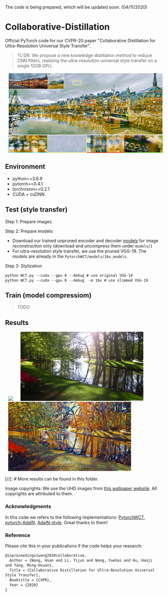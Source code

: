The code is being prepared, which will be updated soon. (04/11/2020)

# Collaborative-Distillation
Official PyTorch code for our CVPR-20 paper "Collaborative Distillation for Ultra-Resolution Universal Style Transfer". 
> TL'DR: We propose a new knowledge distillation method to reduce CNN filters, realizing the ultra-resolution universal style transfer on a single 12GB GPU.
<center><img src="UHD_stylized.jpg" width="1000" hspace="10"></center>

## Environment
- python==3.6.9
- pytorch==0.4.1
- torchvision==0.2.1
- CUDA + cuDNN

## Test (style transfer)
Step 1: Prepare images

Step 2: Prepare models
- Download our trained unpruned encoder and decoder [models](https://drive.google.com/file/d/1REga1z1rKezQtBebIZ86_iNR-mxum-KB/view?usp=sharing) for image reconstruction only (download and uncompress them under `models/`)
- For ultra-resolution style transfer, we use the pruned VGG-19. The models are already in the `PytorchWCT/models/16x_models`.

Step 3: Stylization
```
python WCT.py --cuda --gpu 0 --debug # use original VGG-19
python WCT.py --cuda --gpu 0 --debug  -m 16x # use slimmed VGG-19
```

## Train (model compressiom)
> TODO

## Results
<img src="PytorchWCT/style/UHD_style/Vincent_2K.png" width="400" hspace="10">

<img src="PytorchWCT/content/UHD_content/green_park-wallpaper-3840x2160.jpg" width="400" hspace="10">

<img src="stylized_results/20181122-1715_1_green_park-wallpaper-3840x2160+Vincent_2K.jpg" width="400" hspace="10">

[//]: # More results can be found in this folder.

Image copyrights: We use the UHD images from [this wallpaper website](http://wallpaperswide.com/). All copyrights are attributed to them.

### Acknowledgments
In this code we refers to the following implementations: [PytorchWCT](https://github.com/sunshineatnoon/PytorchWCT), [pytorch-AdaIN](https://github.com/naoto0804/pytorch-AdaIN), [AdaIN-style](https://github.com/xunhuang1995/AdaIN-style). Great thanks to them!

### Reference
Please cite this in your publications if the code helps your research:

    @inproceedings{wang2020collaborative,
      Author = {Wang, Huan and Li, Yijun and Wang, Yuehai and Hu, Haoji and Yang, Ming-Hsuan},
      Title = {Collaborative Distillation for Ultra-Resolution Universal Style Transfer},
      Booktitle = {CVPR},
      Year = {2020}
    }
